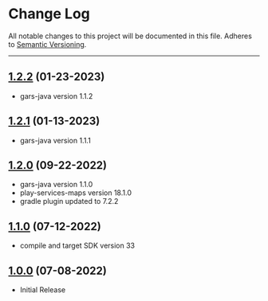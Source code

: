 # Change Log
All notable changes to this project will be documented in this file.
Adheres to [Semantic Versioning](http://semver.org/).

---

## [1.2.2](https://github.com/ngageoint/gars-android/releases/tag/1.2.2) (01-23-2023)

* gars-java version 1.1.2

## [1.2.1](https://github.com/ngageoint/gars-android/releases/tag/1.2.1) (01-13-2023)

* gars-java version 1.1.1

## [1.2.0](https://github.com/ngageoint/gars-android/releases/tag/1.2.0) (09-22-2022)

* gars-java version 1.1.0
* play-services-maps version 18.1.0
* gradle plugin updated to 7.2.2

## [1.1.0](https://github.com/ngageoint/gars-android/releases/tag/1.1.0) (07-12-2022)

* compile and target SDK version 33

## [1.0.0](https://github.com/ngageoint/gars-android/releases/tag/1.0.0) (07-08-2022)

* Initial Release
